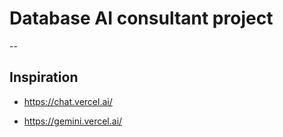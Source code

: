 # Database AI consultant project
--
## Inspiration

- https://chat.vercel.ai/

- https://gemini.vercel.ai/